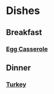# Dishes

## Breakfast

### [Egg Casserole](./egg-casserole.md)

## Dinner

### [Turkey](./turkey.md)
